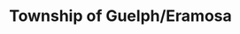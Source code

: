 ---
title: Township of Guelph/Eramosa
url: /township-of-guelph-eramosa/
latitude: 43.594
longitude: -80.308
---